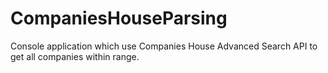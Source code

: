 # CompaniesHouseParsing
Console application which use Companies House Advanced Search API to get all companies within range.
